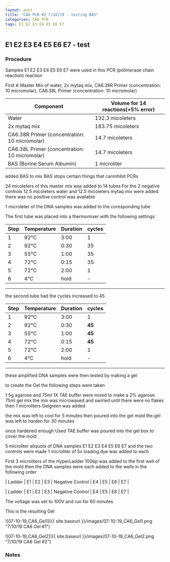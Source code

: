 ```yaml
---
layout: post
title: "CA6 PCR #2 7/10/19 - testing BAS"
categories: CA6 PCR
tags: E1 E2 E3 E4 E5 E6 E7 
---
```


##  E1 E2 E3 E4 E5 E6 E7 - test

### Procedure

Samples E1 E2 E3 E4 E5 E6 E7 were used in this PCR (polimerase chain reaction) reaction 

First A Master Mix of water, 2x mytaq mix, CA6.38R Primer (concentration: 10 micromolar), CA6.38L Primer (concentration: 10 micromolar)


|Component| Volume for 14 reactions(+5% error)|
|---------|---------------------------|
|Water| 132.3 micoleters|
|2x mytaq mix| 183.75 micoleters|
|CA6.38R Primer (concentration: 10 micromolar)| 14.7 micoleters|
|CA6.38L Primer (concentration: 10 micromolar)| 14.7 micoleters|
|BAS (Borine Serum Albumin)| 1 microliter|

added BAS to mix
    BAS stops certain things that caninhibit PCRs

24 micoleters of this master mix was added to 14 tubes 
For the 2 negative controls 12.5 micoleters water and 12.5 micoleters mytaq mix were added
there was no positive control was available

1 microleter of the DNA samples was added to the coresponding tube

The first tube was placed into a thermomixer with the following settings

|Step|Temperature|Duration|cycles|
|----|-------|--------|-------|
|1|92°C|3:00|1|
|2|92°C|0:30|35|
|3|55°C|1:00|35|
|4|72°C|0:15|35|
|5|72°C|2:00|1|
|6|4°C|hold|-|

___________

the second tube had the cycles increased to 45

|Step|Temperature|Duration|cycles|
|----|-------|--------|-------|
|1|92°C|3:00|1|
|2|92°C|0:30|**45**|
|3|55°C|1:00|**45**|
|4|72°C|0:15|**45**|
|5|72°C|2:00|1|
|6|4°C|hold|-|

___________


these amplified DNA samples were then tested by making a gel

to create the Gel the following steps were taken 

1.5g agarose and 75ml 1X TAE buffer were mixed to make a 2% agarose 75ml gel mix 
the mix was microwaved and swirled until there were no flakes 
then 1 microliters Gelgreen was added

the mix was left to cool for 5 minutes then poured into the gel mold
the gel was left to harden for 30 minutes 

once hardened enough Used TAE buffer was poured into the gel box to cover the mold

5 microliter aliquots of DNA samples  E1 E2 E3 E4 E5 E6 E7 and the two controls were made 
1 microliter of 5x loading dye was added to each

First 3 microliters of the HyperLadder 100bp was added to the first well of the mold 
then the DNA samples were each added to the wells in the following order 

| Ladder | E1 | E2 | E3 | Negative Control | E4 | E5 | E6 | E7 |

| Ladder | E1 | E2 | E3 | Negative Control | E4 | E5 | E6 | E7 |


The voltage was set to 100V and run for 60 minutes


This is the resulting Gel

![07-10-19_CA6_Gel1]({{ site.baseurl }}/images/07-10-19_CA6_Gel1.png "7/10/19 CA6 Gel #1")

![07-10-19_CA6_Gel2]({{ site.baseurl }}/images/07-10-19_CA6_Gel2.png "7/10/19 CA6 Gel #2")


### Notes
